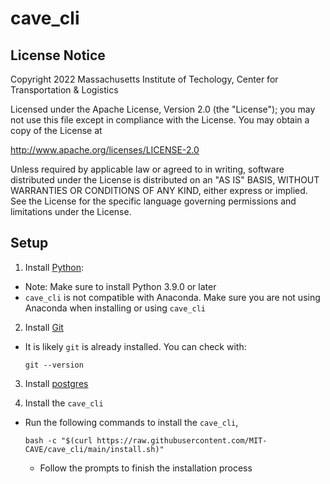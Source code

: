 # cave_cli


## License Notice

Copyright 2022 Massachusetts Institute of Techology, Center for Transportation & Logistics

Licensed under the Apache License, Version 2.0 (the "License"); you may not use this file except in compliance with the License. You may obtain a copy of the License at

http://www.apache.org/licenses/LICENSE-2.0

Unless required by applicable law or agreed to in writing, software distributed under the License is distributed on an "AS IS" BASIS, WITHOUT WARRANTIES OR CONDITIONS OF ANY KIND, either express or implied. See the License for the specific language governing permissions and limitations under the License.


## Setup
1. Install [Python](https://www.python.org/downloads/):
  - Note: Make sure to install Python 3.9.0 or later
  - `cave_cli` is not compatible with Anaconda. Make sure you are not using Anaconda when installing or using `cave_cli`

2. Install [Git](https://git-scm.com)
  - It is likely `git` is already installed. You can check with:
    ```
    git --version
    ```

3. Install [postgres](https://www.postgresql.org/download/)

4. Install the `cave_cli`
  - Run the following commands to install the `cave_cli`,
    ```
    bash -c "$(curl https://raw.githubusercontent.com/MIT-CAVE/cave_cli/main/install.sh)"
    ```
    - Follow the prompts to finish the installation process
